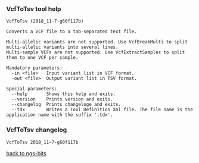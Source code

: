 ### VcfToTsv tool help
	VcfToTsv (2018_11-7-g60f117b)
	
	Converts a VCF file to a tab-separated text file.
	
	Multi-allelic variants are not supported. Use VcfBreakMulti to split multi-allelic variants into several lines.
	Multi-sample VCFs are not supported. Use VcfExtractSamples to split them to one VCF per sample.
	
	Mandatory parameters:
	  -in <file>   Input variant list in VCF format.
	  -out <file>  Output variant list in TSV format.
	
	Special parameters:
	  --help       Shows this help and exits.
	  --version    Prints version and exits.
	  --changelog  Prints changeloge and exits.
	  --tdx        Writes a Tool Definition Xml file. The file name is the application name with the suffix '.tdx'.
	
### VcfToTsv changelog
	VcfToTsv 2018_11-7-g60f117b
	
[back to ngs-bits](https://github.com/imgag/ngs-bits)